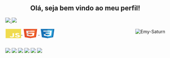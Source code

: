 <h2 align="center">Olá, seja bem vindo ao meu perfil!</h2>

<div>
  <a href="https://github.com/emillyrosa">
  <img height="180em" src="https://github-readme-stats.vercel.app/api?username=emillyrosa&show_icons=true&theme=github_dark&include_all_commits=true&count_private=true"/>
  <img height="130em" src="https://github-readme-stats.vercel.app/api/top-langs/?username=emillyrosa&layout=compact&langs_count=7&theme=github_dark"/>
</div>  

<div style="display: inline_block"><br>
  <img align="center" alt="Emy-Js" height="30" width="50" src="https://raw.githubusercontent.com/devicons/devicon/master/icons/javascript/javascript-plain.svg">
  <img align="center" alt="Emy-HTML" height="30" width="50" src="https://raw.githubusercontent.com/devicons/devicon/master/icons/html5/html5-original.svg">
  <img align="center" alt="Emy-CSS" height="30" width="50" src="https://raw.githubusercontent.com/devicons/devicon/master/icons/css3/css3-original.svg">
  <img height="170em" align="right" alt="Emy-Saturn" src="https://cdn.discordapp.com/attachments/422583220790493185/888522458913701918/MeuGif.gif">
</div>
  
##  

<div>
  <a href="https://t.me/Emilly_rose" target="_blank"><img align="center" src="https://img.shields.io/badge/Telegram-2CA5E0?style=for-the-badge&logo=telegram&logoColor=white" target="_blank"></a>
  <a href="https://discord.com/channels/@me" target="_blank"><img align="center" src="https://img.shields.io/badge/Discord-7289DA?style=for-the-badge&logo=discord&logoColor=white" target="_blank"></a>
  <a href="https://www.instagram.com/_emillyrose_/" target="_blank"><img align="center" src="https://img.shields.io/badge/Instagram-E4405F?style=for-the-badge&logo=instagram&logoColor=white"></a>
  <a href="https://www.linkedin.com/in/emillysrosa/" target="_blank"><img align="center" src="https://img.shields.io/badge/LinkedIn-0077B5?style=for-the-badge&logo=linkedin&logoColor=white"></a>
  <a href="https://www.youtube.com/channel/UCrIjDy8isIAjXTGHTpFg0hA" target="_blank"><img align="center" src="https://img.shields.io/badge/YouTube-FF0000?style=for-the-badge&logo=youtube&logoColor=white"></a>
  <a href="emilly.rosa.429@ufrn.edu.br" target="_blank"><img align="center" src="https://img.shields.io/badge/Gmail-D14836?style=for-the-badge&logo=gmail&logoColor=white"></a>
</div>
 

 
